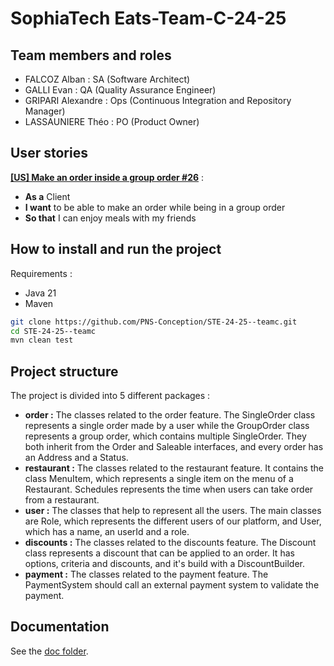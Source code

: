 # SophiaTech Eats-Team-C-24-25

## Team members and roles

* FALCOZ Alban : SA (Software Architect)
* GALLI Evan : QA (Quality Assurance Engineer)
* GRIPARI Alexandre : Ops (Continuous Integration and Repository Manager)
* LASSAUNIERE Théo : PO (Product Owner)

## User stories

**[[US] Make an order inside a group order #26](https://github.com/PNS-Conception/STE-24-25--teamc/issues/26)** :

* **As a** Client
* **I want** to be able to make an order while being in a group order
* **So that** I can enjoy meals with my friends

## How to install and run the project

Requirements :

* Java 21
* Maven

```sh
git clone https://github.com/PNS-Conception/STE-24-25--teamc.git
cd STE-24-25--teamc
mvn clean test
```

## Project structure

The project is divided into 5 different packages :

* **order :** The classes related to the order feature. The SingleOrder class represents a single order made by
  a user while the GroupOrder class represents a group order, which contains multiple SingleOrder. They both inherit
  from the Order and Saleable interfaces, and every order has an Address and a Status.
* **restaurant :** The classes related to the restaurant feature. It contains the class MenuItem, which represents a
  single item on the menu of a Restaurant. Schedules represents the time when users can take order from a restaurant.
* **user :** The classes that help to represent all the users. The main classes are Role, which represents the
  different users of our platform, and User, which has a name, an userId and a role.
* **discounts :** The classes related to the discounts feature. The Discount class represents a discount that can be
  applied to an order. It has options, criteria and discounts, and it's build with a DiscountBuilder.
* **payment :** The classes related to the payment feature. The PaymentSystem should call an external payment system to validate the payment.

## Documentation

See the [doc folder](doc).
